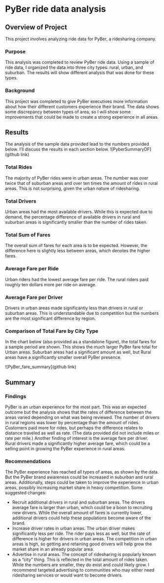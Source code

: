 # PyBer ride data analysis

## Overview of Project
This project involves analyzing ride data for PyBer, a ridesharing company.
### Purpose
This analysis was completed to review PyBer ride data. Using a sample of ride data, I organized the data into three city types: rural, urban, and suburban. The results will show different analysis that was done for these types.
### Background
This project was completed to give PyBer executives more information about how their different customers experience their brand. The data shows some discrepancy between types of area, so I will show some improvements that could be made to create a strong experience in all areas.
## Results
The analysis of the sample data provided lead to the numbers provided below. I’ll discuss the results in each section below.
![PyberSummaryDF](github link)


### Total Rides
The majority of PyBer rides were in urban areas. The number was over twice that of suburban areas and over ten times the amount of rides in rural areas. This is not surprising, given the urban nature of ridesharing.

### Total Drivers
Urban areas had the most available drivers. While this is expected due to demand, the percentage difference of available drivers in rural and suburban areas is significantly smaller than the number of rides taken. 

### Total Sum of Fares
The overall sum of fares for each area is to be expected. However, the difference here is slightly less between areas, which denotes the higher fares.

### Average Fare per Ride
Urban riders had the lowest average fare per ride. The rural riders paid roughly ten dollars more per ride on average. 

### Average Fare per Driver
Drivers in urban areas made significantly less than drivers in rural or suburban areas. This is understandable due to competition but the numbers are the most significant difference by region.
### Comparison of Total Fare by City Type
In the chart below (also provided as a standalone figure), the total fares for a sample period are shown. This shows the much larger PyBer fare total for Urban areas. Suburban areas had a significant amount as well, but Rural areas have a significantly smaller overall PyBer presence. 

![PyBer_fare_summary](github link)


## Summary
### Findings
PyBer is an urban experience for the most part. This was an expected outcome but the analysis shows that the rates of difference between the areas varied depending on what was being reviewed. The number of drivers in rural regions was lower by percentage than the amount of rides. Customers paid more for rides, but perhaps the difference relates to distance traveled as well as rate. (The data provided did not include miles or rate per mile.)
Another finding of interest is the average fare per driver. Rural drivers made a significantly higher average fare, which could be a selling point in growing the PyBer experience in rural areas.
### Recommendations
The PyBer experience has reached all types of areas, as shown by the data. But the PyBer brand awareness could be increased in suburban and rural areas. Additionally, steps could be taken to improve the experience in urban areas, possibly increasing market share in heavy competition. Some suggested changes:
* Recruit additional drivers in rural and suburban areas. The drivers average fare is larger than urban, which could be a boon to recruiting new drivers. While the overall amount of fares is currently lower, additional drivers could help these populations become aware of the brand.
* Increase driver rates in urban areas. The urban driver makes significantly less per ride. The rider pays less as well, but the rate of difference is higher for drivers in urban areas. The competition in urban areas is high, so getting and retaining good drivers will help grow the market share in an already popular area.
* Advertise in rural areas. The concept of ridesharing is popularly known as a “city” thing. This is reflected in the total amount of rides taken. While the numbers are smaller, they do exist and could likely grow. I recommend targeted advertising to communities who may either need ridesharing services or would want to become drivers.  

